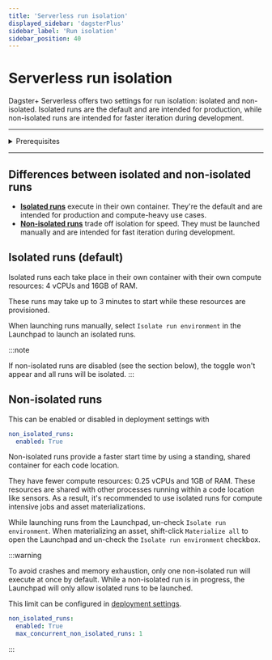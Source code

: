 ```yaml
---
title: 'Serverless run isolation'
displayed_sidebar: 'dagsterPlus'
sidebar_label: 'Run isolation'
sidebar_position: 40
---
```


# Serverless run isolation

Dagster+ Serverless offers two settings for run isolation: isolated and non-isolated. Isolated runs are the default and are intended for production, while non-isolated runs are intended for faster iteration during development.

---

<details>
  <summary>Prerequisites</summary>

To follow the steps in this guide, you'll need:

- An active Dagster+ Serverless deployment
- An understanding of [Dagster+ deployment settings](/dagster-plus/deployment/settings)
</details>

---

## Differences between isolated and non-isolated runs

- [**Isolated runs**](#isolated-runs-default) execute in their own container. They're the default and are intended for production and compute-heavy use cases.
- [**Non-isolated runs**](#non-isolated-runs) trade off isolation for speed. They must be launched manually and are intended for fast iteration during development.

## Isolated runs (default)

Isolated runs each take place in their own container with their own compute resources: 4 vCPUs and 16GB of RAM.

These runs may take up to 3 minutes to start while these resources are provisioned.

When launching runs manually, select `Isolate run environment` in the Launchpad to launch an isolated runs.

:::note

If non-isolated runs are disabled (see the section below), the toggle won't appear and all runs will be isolated.
:::

## Non-isolated runs

This can be enabled or disabled in deployment settings with

```yaml
non_isolated_runs:
  enabled: True
```

Non-isolated runs provide a faster start time by using a standing, shared container for each code location.

They have fewer compute resources: 0.25 vCPUs and 1GB of RAM. These resources are shared with other processes running within a code location like sensors. As a result, it's recommended to use isolated runs for compute intensive jobs and asset materializations.

While launching runs from the Launchpad, un-check `Isolate run environment`. When materializing an asset, shift-click `Materialize all` to open the Launchpad and un-check the `Isolate run environment` checkbox.

:::warning

To avoid crashes and memory exhaustion, only one non-isolated run will execute at once by default. While a non-isolated run is in progress, the Launchpad will only allow isolated runs to be launched.

This limit can be configured in [deployment settings](/dagster-plus/deployment/settings).

```yaml
non_isolated_runs:
  enabled: True
  max_concurrent_non_isolated_runs: 1
```

:::
